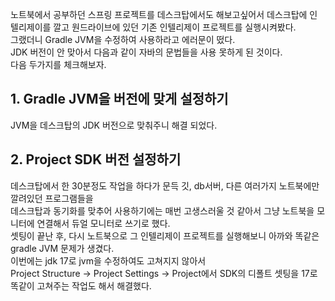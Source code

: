 노트북에서 공부하던 스프링 프로젝트를 데스크탑에서도 해보고싶어서 데스크탑에 인텔리제이를 깔고 원드라이브에 있던 기존 인텔리제이 프로젝트를 실행시켜봤다.  
그랬더니 Gradle JVM을 수정하여 사용하라고 에러문이 떴다.   
JDK 버전이 안 맞아서 다음과 같이 자바의 문법들을 사용 못하게 된 것이다.   
다음 두가지를 체크해보자.

## 1. Gradle JVM을 버전에 맞게 설정하기

JVM을 데스크탑의 JDK 버전으로 맞춰주니 해결 되었다.   



## 2. Project SDK 버전 설정하기

데스크탑에서 한 30분정도 작업을 하다가 문득 깃, db서버, 다른 여러가지 노트북에만 깔려있던 프로그램들을    
데스크탑과 동기화를 맞추어 사용하기에는 매번 고생스러울 것 같아서 그냥 노트북을 모니터에 연결해서 듀얼 모니터로 쓰기로 했다.   
셋팅이 끝난 후, 다시 노트북으로 그 인텔리제이 프로젝트를 실행해보니 아까와 똑같은 gradle JVM 문제가 생겼다.   
이번에는 jdk 17로 jvm을 수정하여도 고쳐지지 않아서   
Project Structure -> Project Settings -> Project에서 SDK의 디폴트 셋팅을 17로 똑같이 고쳐주는 작업도 해서 해결했다.



